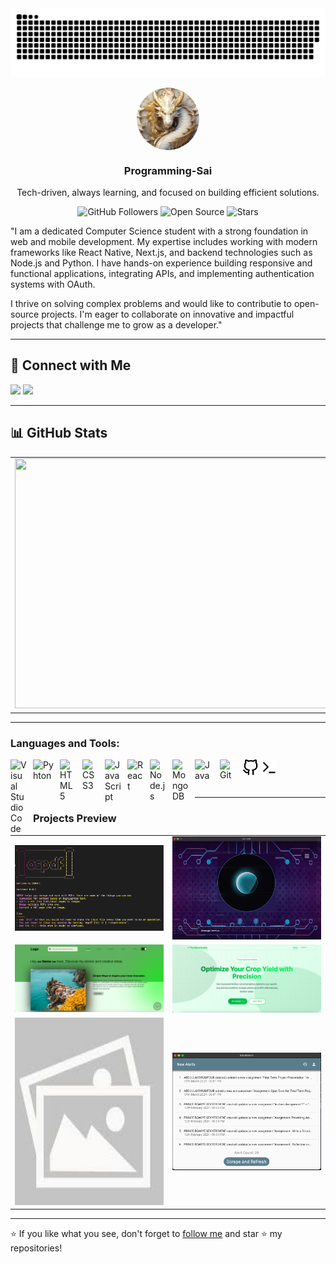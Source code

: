 <div align='center'>

<picture>
  <source srcset="https://raw.githubusercontent.com/Programming-Sai/Programming-Sai/output/github-snake-dark.svg" media="(prefers-color-scheme: dark)" />
  <source srcset="https://raw.githubusercontent.com/Programming-Sai/Programming-Sai/output/github-snake.svg" media="(prefers-color-scheme: light)" />
  <img src="https://raw.githubusercontent.com/Programming-Sai/Programming-Sai/output/github-snake.svg" alt="Snake" />
</picture>
</div>


<p align='center'>
    <img src="p-logo.png" alt="My Logo" style="vertical-align: middle; width: 100px; border-radius:50%;"> 
</p>
<h3 align='center'>Programming-Sai</h3>
<p align='center'>Tech-driven, always learning, and focused on building efficient solutions.</p>

<div align="center">
  
  ![GitHub Followers](https://img.shields.io/github/followers/Programming-Sai?label=Follow&style=social)
  ![Open Source](https://img.shields.io/badge/Open%20Source-%E2%9C%94-brightgreen?style=social)
  ![Stars](https://img.shields.io/github/stars/Programming-Sai?label=Stars&style=social)
</div>

"I am a dedicated Computer Science student with a strong foundation in web and mobile development. My expertise includes working with modern frameworks like React Native, Next.js, and backend technologies such as Node.js and Python. I have hands-on experience building responsive and functional applications, integrating APIs, and implementing authentication systems with OAuth.

I thrive on solving complex problems and would like to contributie to open-source projects. I'm eager to collaborate on innovative and impactful projects that challenge me to grow as a developer."

---


## 🤝 Connect with Me

<a href="https://www.linkedin.com/in/isaiah-nii-larte-mensah-lartey/" target="_blank"><img src="https://img.shields.io/badge/LinkedIn-%230077B5.svg?style=flat&logo=linkedin&logoColor=white"/></a>
<a href="mailto:saiahprog6@gmail.com"><img src="https://img.shields.io/badge/Email-%23D14836.svg?style=flat&logo=gmail&logoColor=white"/></a>

---

## 📊 GitHub Stats

|                                                                                                                                          |                                                                                                                                                    |
| ---------------------------------------------------------------------------------------------------------------------------------------- | -------------------------------------------------------------------------------------------------------------------------------------------------- |
| <img src="https://github-readme-stats.vercel.app/api?username=Programming-Sai&show_icons=true&theme=radical" width="500" height="400" /> | <img src="https://github-readme-stats.vercel.app/api/top-langs/?username=Programming-Sai&layout=compact&theme=radical" width="500" height="200" /> |

---

### Languages and Tools:

<img align="left" alt="Visual Studio Code" width="26px" src="https://cdn.jsdelivr.net/gh/devicons/devicon/icons/vscode/vscode-original.svg" style="padding-right:10px;" />
<img align="left" alt="Pyhton" width="33px" src="https://cdn.jsdelivr.net/gh/devicons/devicon/icons/python/python-original.svg" style="padding-right:10px;" />
<img align="left" alt="HTML5" width="26px" src="https://cdn.jsdelivr.net/gh/devicons/devicon/icons/html5/html5-original.svg" style="padding-right:10px;" />
<img align="left" alt="CSS3" width="26px" src="https://cdn.jsdelivr.net/gh/devicons/devicon/icons/css3/css3-original.svg" style="padding-right:10px;" />
<img align="left" alt="JavaScript" width="26px" src="https://cdn.jsdelivr.net/gh/devicons/devicon/icons/javascript/javascript-original.svg" style="padding-right:10px;" />
<img align="left" alt="React" width="26px" src="https://cdn.jsdelivr.net/gh/devicons/devicon/icons/react/react-original.svg" style="padding-right:10px;" />
<img align="left" alt="Node.js" width="26px" src="https://cdn.jsdelivr.net/gh/devicons/devicon/icons/nodejs/nodejs-original.svg" style="padding-right:10px;" />

<img align="left" alt="MongoDB" width="26px" src="https://cdn.jsdelivr.net/gh/devicons/devicon/icons/mongodb/mongodb-original.svg" style="padding-right:10px;" />
<img align="left" alt="Java" width="30px" src="https://cdn.jsdelivr.net/gh/devicons/devicon/icons/java/java-original.svg" style="padding-right:10px;" />

<img align="left" alt="Git" width="26px" src="https://cdn.jsdelivr.net/gh/devicons/devicon/icons/git/git-original.svg" style="padding-right:10px;" />

<picture>
  <source srcset="github-dark.svg" media="(prefers-color-scheme: dark)" />
  <source srcset="github-light.svg" media="(prefers-color-scheme: light)" />
  <img src="github-light.svg" alt="Terminal" width="26px" />
</picture>
<picture>
  <source srcset="terminal-dark.svg" media="(prefers-color-scheme: dark)" />
  <source srcset="terminal-light.svg" media="(prefers-color-scheme: light)" />
  <img src="terminal-light.svg" alt="Terminal" width="26px" />
</picture>
<br />
<br />

---

### Projects Preview

|                                                                                                                                                                                                                                                                                                          |                                                                                                                                                                                                                                                                                                                                         |
| -------------------------------------------------------------------------------------------------------------------------------------------------------------------------------------------------------------------------------------------------------------------------------------------------------- | --------------------------------------------------------------------------------------------------------------------------------------------------------------------------------------------------------------------------------------------------------------------------------------------------------------------------------------- |
| <a href="https://github.com/Programming-Sai/PDF-Summarizer" target="_blank"><img src='./ospdf.png' alt='PDF-Summariser' width='500px'  /> </a>                                                                                                                                                       | <a href="https://github.com/Programming-Sai/Conviva-v-1.0" target="_blank"><img src='./conviva-v.1.png' alt='PDF-Summariser' width='500px'     /></a>                                                                                                                                                                               |
| <a href="https://programming-sai.github.io/Blog/" target="_blank"><picture><source srcset="blog-dark.png" media="(prefers-color-scheme: dark)" /><source srcset="blog-light.png" media="(prefers-color-scheme: light)" /><img src="blog-light.png" alt="Blog" width="500px" /></picture></a> | <a href="https://programming-sai.github.io/Fertilizer-Recommendation-System/" target="_blank"><img src='./fertilizer.png' alt='Fertilizer Recommendation System' width='500px'     /> </a>                                                                                                                                                                                                                                            |
| <a href="https://github.com/Programming-Sai/File-Explorer         " target="_blank"><img src='./not-found.jpg' alt='File Explorer' width='450px' height='300px'  />                                                                                          | <a href="https://github.com/Programming-Sai/SakaiAlerts" target="_blank"><picture><source srcset="sakai-alerts-dark.png" media="(prefers-color-scheme: dark)" /><source srcset="sakai-alerts-light.png" media="(prefers-color-scheme: light)" /><img src="sakai-alerts-light.png" alt="Sakai Alerts" width="500px" /></picture></a> |

---

⭐️ If you like what you see, don't forget to [follow me](https://github.com/Programming-Sai) and star ⭐ my repositories!
